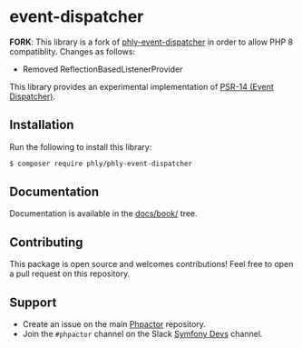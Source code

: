 # event-dispatcher

**FORK**: This library is a fork of [phly-event-dispatcher](https://github.com/phly/phly-event-dispatcher) in order to allow PHP 8 compatiblity. Changes as follows:

- Removed ReflectionBasedListenerProvider

This library provides an experimental implementation of [PSR-14 (Event
Dispatcher)](https://github.com/php-fig/fig-standards/blob/bb8df27dba53fa5cbc653d1d446f850e5690f3cc/proposed/event-dispatcher.md).

## Installation

Run the following to install this library:

```bash
$ composer require phly/phly-event-dispatcher
```

## Documentation

Documentation is available in the [docs/book/](docs/book/) tree.

Contributing
------------

This package is open source and welcomes contributions! Feel free to open a
pull request on this repository.

Support
-------

- Create an issue on the main [Phpactor](https://github.com/phpactor/phpactor) repository.
- Join the `#phpactor` channel on the Slack [Symfony Devs](https://symfony.com/slack-invite) channel.

